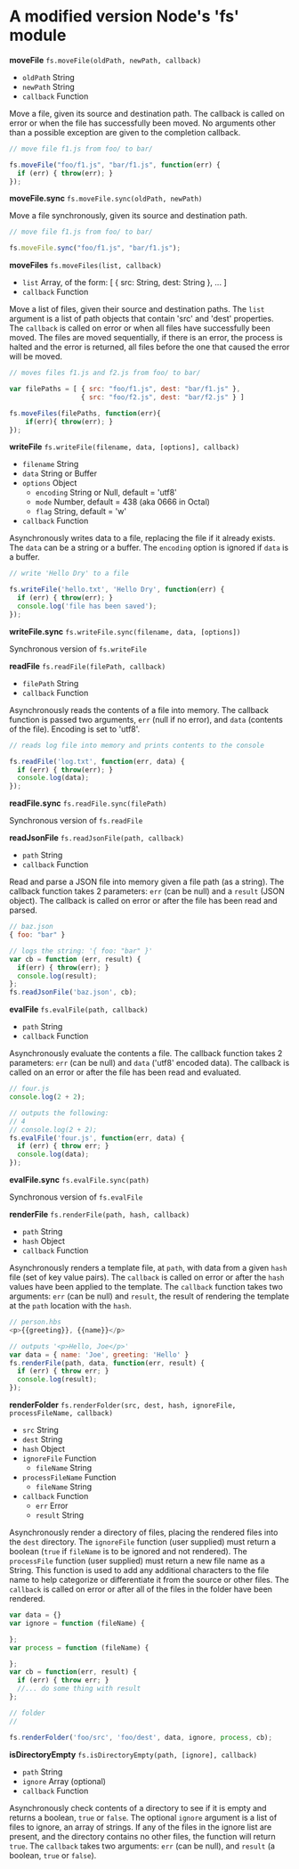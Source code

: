 
# A modified version Node's 'fs' module

**moveFile** `fs.moveFile(oldPath, newPath, callback)`

* `oldPath` String
* `newPath` String
* `callback` Function

Move a file, given its source and destination path. The callback is called on error or when the file has successfully been moved. No arguments other than a possible exception are given to the completion callback.

```javascript
// move file f1.js from foo/ to bar/

fs.moveFile("foo/f1.js", "bar/f1.js", function(err) {
  if (err) { throw(err); }
});
```

**moveFile.sync** `fs.moveFile.sync(oldPath, newPath)`

Move a file synchronously, given its source and destination path.

```javascript
// move file f1.js from foo/ to bar/

fs.moveFile.sync("foo/f1.js", "bar/f1.js");
```

**moveFiles** `fs.moveFiles(list, callback)`

* `list` Array, of the form: [ { src: String, dest: String }, ... ]
* `callback` Function

Move a list of files, given their source and destination paths. The `list` argument is a list of path objects that contain 'src' and 'dest' properties. The `callback` is called on error or when all files have successfully been moved. The files are moved sequentially, if there is an error, the process is halted and the error is returned, all files before the one that caused the error will be moved.

```javascript
// moves files f1.js and f2.js from foo/ to bar/

var filePaths = [ { src: "foo/f1.js", dest: "bar/f1.js" },
                  { src: "foo/f2.js", dest: "bar/f2.js" } ]

fs.moveFiles(filePaths, function(err){
    if(err){ throw(err); }
});
```

**writeFile** `fs.writeFile(filename, data, [options], callback)`

* `filename` String
* `data` String or Buffer
* `options` Object
  * `encoding` String or Null, default = 'utf8'
  * `mode` Number, default = 438 (aka 0666 in Octal)
  * `flag` String, default = 'w'
* `callback` Function

Asynchronously writes data to a file, replacing the file if it already exists. The `data` can be a string or a buffer. The `encoding` option is ignored if `data` is a buffer.

```javascript
// write 'Hello Dry' to a file

fs.writeFile('hello.txt', 'Hello Dry', function(err) {
  if (err) { throw(err); }
  console.log('file has been saved');
});
```

**writeFile.sync** `fs.writeFile.sync(filename, data, [options])`

Synchronous version of `fs.writeFile`

**readFile** `fs.readFile(filePath, callback)`

* `filePath` String
* `callback` Function

Asynchronously reads the contents of a file into memory. The callback function is passed two arguments, `err` (null if no error), and `data` (contents of the file). Encoding is set to 'utf8'.

```javascript
// reads log file into memory and prints contents to the console

fs.readFile('log.txt', function(err, data) {
  if (err) { throw(err); }
  console.log(data);
});
```

**readFile.sync** `fs.readFile.sync(filePath)`

Synchronous version of `fs.readFile`

**readJsonFile** `fs.readJsonFile(path, callback)`

* `path` String
* `callback` Function

Read and parse a JSON file into memory given a file path (as a string). The callback function takes 2 parameters: `err` (can be null) and a `result` (JSON object). The callback is called on error or after the file has been read and parsed.

```javascript
// baz.json
{ foo: "bar" }

// logs the string: '{ foo: "bar" }'
var cb = function (err, result) { 
  if(err) { throw(err); }
  console.log(result); 
};
fs.readJsonFile('baz.json', cb);
```

**evalFile** `fs.evalFile(path, callback)`

* `path` String
* `callback` Function

Asynchronously evaluate the contents a file. The callback function takes 2 parameters: `err` (can be null) and `data` ('utf8' encoded data). The callback is called on an error or after the file has been read and evaluated.

```javascript
// four.js
console.log(2 + 2);

// outputs the following: 
// 4
// console.log(2 + 2);
fs.evalFile('four.js', function(err, data) {
  if (err) { throw err; }
  console.log(data);
});
```

**evalFile.sync** `fs.evalFile.sync(path)`

Synchronous version of `fs.evalFile`


**renderFile** `fs.renderFile(path, hash, callback)`

* `path` String
* `hash` Object
* `callback` Function

Asynchronously renders a template file, at `path`, with data from a given `hash` file (set of key value pairs). The `callback` is called on error or after the `hash` values have been applied to the template. The `callback` function takes two arguments: `err` (can be null) and `result`, the result of rendering the template at the `path` location with the `hash`.

```javascript
// person.hbs
<p>{{greeting}}, {{name}}</p>

// outputs '<p>Hello, Joe</p>'
var data = { name: 'Joe', greeting: 'Hello' }
fs.renderFile(path, data, function(err, result) {
  if (err) { throw err; }
  console.log(result);
});
```

**renderFolder** `fs.renderFolder(src, dest, hash, ignoreFile, processFileName, callback)`

* `src` String
* `dest` String
* `hash` Object
* `ignoreFile` Function
  * `fileName` String
* `processFileName` Function
  * `fileName` String
* `callback` Function
  * `err` Error
  * `result` String

Asynchronously render a directory of files, placing the rendered files into the `dest` directory. The `ignoreFile` function (user supplied) must return a boolean (`true` if `fileName` is to be ignored and not rendered). The `processFile` function (user supplied) must return a new file name as a String. This function is used to add any additional characters to the file name to help categorize or differentiate it from the source or other files. The `callback` is called on error or after all of the files in the folder have been rendered.

```javascript
var data = {}
var ignore = function (fileName) {

};
var process = function (fileName) {

};
var cb = function(err, result) {
  if (err) { throw err; }
  //... do some thing with result
};

// folder
//

fs.renderFolder('foo/src', 'foo/dest', data, ignore, process, cb);
```

**isDirectoryEmpty** `fs.isDirectoryEmpty(path, [ignore], callback)`

* `path` String
* `ignore` Array (optional)
* `callback` Function

Asynchronously check contents of a directory to see if it is empty and returns a boolean, `true` or `false`. The optional `ignore` argument is a list of files to ignore, an array of strings. If any of the files in the ignore list are present, and the directory contains no other files, the function will return `true`. The `callback` takes two arguments: `err` (can be null), and `result` (a boolean, `true` or `false`).  
